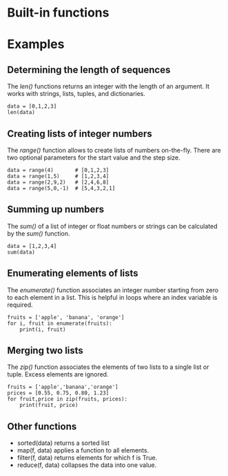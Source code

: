 
# Built-in functions

# Examples

## Determining the length of sequences

The *len()* functions returns an integer with the length of an argument. It works with strings, lists, tuples, and dictionaries.

    data = [0,1,2,3]
    len(data)  

## Creating lists of integer numbers
The *range()* function allows to create lists of numbers on-the-fly. There are two optional parameters for the start value and the step size.

    data = range(4)       # [0,1,2,3]
    data = range(1,5)     # [1,2,3,4]
    data = range(2,9,2)   # [2,4,6,8]
    data = range(5,0,-1)  # [5,4,3,2,1]

## Summing up numbers
The *sum()* of a list of integer or float numbers or strings can be calculated by the *sum()* function.

    data = [1,2,3,4]
    sum(data)

## Enumerating elements of lists
The *enumerate()* function associates an integer number starting from zero to each element in a list. This is helpful in loops where an index variable is required.

    fruits = ['apple', 'banana', 'orange']
    for i, fruit in enumerate(fruits):
        print(i, fruit)

## Merging two lists

The *zip()* function associates the elements of two lists to a single list or tuple. Excess elements are ignored.

    fruits = ['apple','banana','orange']
    prices = [0.55, 0.75, 0.80, 1.23]
    for fruit,price in zip(fruits, prices):	
        print(fruit, price)

## Other functions

* sorted(data) returns a sorted list
* map(f, data) applies a function to all elements.
* filter(f, data) returns elements for which f is True.
* reduce(f, data) collapses the data into one value.
